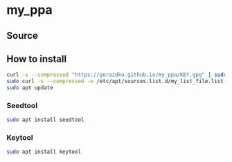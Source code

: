 # my_ppa


## Source

[](https://assafmo.github.io/2019/05/02/ppa-repo-hosted-on-github.html)
[](https://ubuntuforums.org/showthread.php?t=910717)

## How to install

```bash
curl -s --compressed "https://gorazdko.github.io/my_ppa/KEY.gpg" | sudo apt-key add -
sudo curl -s --compressed -o /etc/apt/sources.list.d/my_list_file.list "https://gorazdko.github.io/my_ppa/my_list_file.list"
sudo apt update
```

### Seedtool

```bash
sudo apt install seedtool
```

### Keytool

```bash
sudo apt install keytool
```
